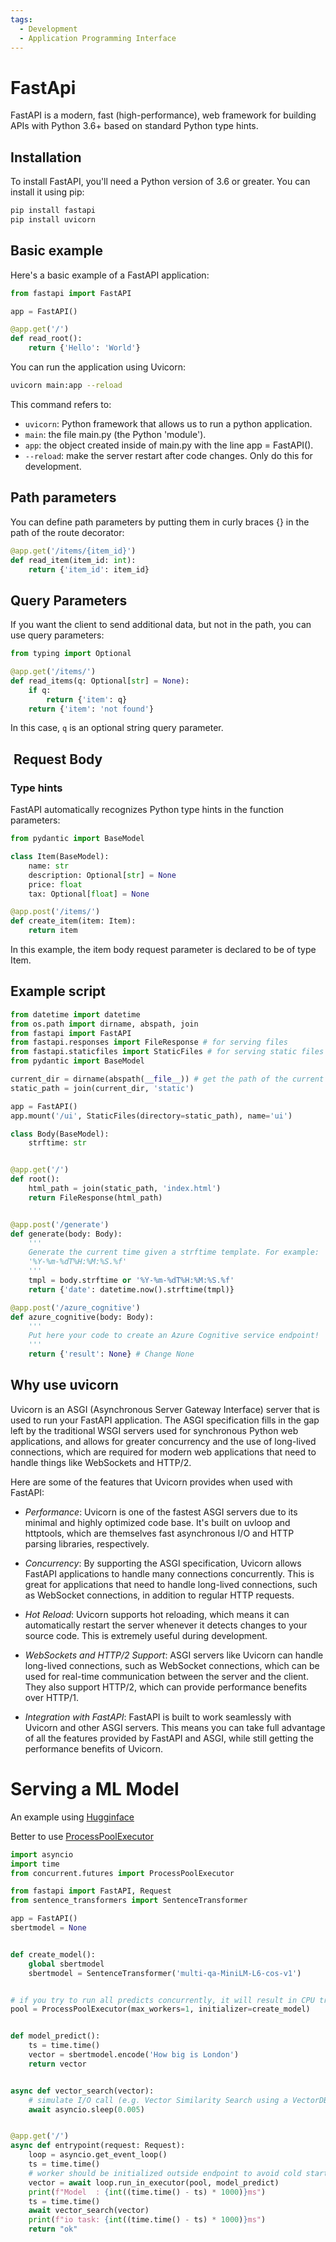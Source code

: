 ```yaml
---
tags:
  - Development
  - Application Programming Interface
---
```

# FastApi

FastAPI is a modern, fast (high-performance), web framework for building APIs with
 Python 3.6+ based on standard Python type hints.

## Installation

To install FastAPI, you'll need a Python version of 3.6 or greater. You can install
 it using pip:

```bash
pip install fastapi
pip install uvicorn
```

## Basic example

Here's a basic example of a FastAPI application:

```python
from fastapi import FastAPI

app = FastAPI()

@app.get('/')
def read_root():
    return {'Hello': 'World'}
```

You can run the application using Uvicorn:

```bash
uvicorn main:app --reload
```

This command refers to:

* `uvicorn`: Python framework that allows us to run a python application.
* `main`: the file main.py (the Python 'module').
* `app`: the object created inside of main.py with the line app = FastAPI().
* `--reload`: make the server restart after code changes. Only do this for development.

## Path parameters

You can define path parameters by putting them in curly braces {} in the path
 of the
 route decorator:

```python
@app.get('/items/{item_id}')
def read_item(item_id: int):
    return {'item_id': item_id}
```

## Query Parameters

If you want the client to send additional data, but not in the path, you can use
 query parameters:

```python
from typing import Optional

@app.get('/items/')
def read_items(q: Optional[str] = None):
    if q:
        return {'item': q}
    return {'item': 'not found'}
```

In this case, `q` is an optional string query parameter.

##  Request Body

### Type hints

FastAPI automatically recognizes Python type hints in the function parameters:

```python
from pydantic import BaseModel

class Item(BaseModel):
    name: str
    description: Optional[str] = None
    price: float
    tax: Optional[float] = None

@app.post('/items/')
def create_item(item: Item):
    return item
```

In this example, the item body request parameter is declared to be of type Item.

## Example script

```python
from datetime import datetime
from os.path import dirname, abspath, join
from fastapi import FastAPI
from fastapi.responses import FileResponse # for serving files
from fastapi.staticfiles import StaticFiles # for serving static files
from pydantic import BaseModel

current_dir = dirname(abspath(__file__)) # get the path of the current script
static_path = join(current_dir, 'static')

app = FastAPI()
app.mount('/ui', StaticFiles(directory=static_path), name='ui')

class Body(BaseModel):
    strftime: str


@app.get('/')
def root():
    html_path = join(static_path, 'index.html')
    return FileResponse(html_path)


@app.post('/generate')
def generate(body: Body):
    '''
    Generate the current time given a strftime template. For example:
    '%Y-%m-%dT%H:%M:%S.%f'
    '''
    tmpl = body.strftime or '%Y-%m-%dT%H:%M:%S.%f'
    return {'date': datetime.now().strftime(tmpl)}

@app.post('/azure_cognitive')
def azure_cognitive(body: Body):
    '''
    Put here your code to create an Azure Cognitive service endpoint!
    '''
    return {'result': None} # Change None
```

## Why use uvicorn

Uvicorn is an ASGI (Asynchronous Server Gateway Interface) server that is used to
 run your FastAPI application. The ASGI specification fills in the gap left by the
    traditional WSGI servers used for synchronous Python web applications, and allows
   for greater concurrency and the use of long-lived connections, which are required
    for modern web applications that need to handle things like WebSockets and HTTP/2.

Here are some of the features that Uvicorn provides when used with FastAPI:

* _Performance_: Uvicorn is one of the fastest ASGI servers due to its minimal and
  highly optimized code base. It's built on uvloop and httptools, which are
  themselves fast asynchronous I/O and HTTP parsing libraries, respectively.

* _Concurrency_: By supporting the ASGI specification, Uvicorn allows FastAPI
applications to handle many connections concurrently. This is great for
applications that need to handle long-lived connections, such as WebSocket
connections, in addition to regular HTTP requests.

* _Hot Reload_: Uvicorn supports hot reloading, which means it can automatically
restart the server whenever it detects changes to your source code. This is
extremely useful during development.

* _WebSockets and HTTP/2 Support_: ASGI servers like Uvicorn can handle long-lived
 connections, such as WebSocket connections, which can be used for real-time
  communication between the server and the client. They also support HTTP/2,
  which can provide performance benefits over HTTP/1.

* _Integration with FastAPI_: FastAPI is built to work seamlessly with Uvicorn and
other ASGI servers. This means you can take full advantage of all the features
provided by FastAPI and ASGI, while still getting the performance benefits of
Uvicorn.

# Serving a ML Model

An example using [Hugginface](../../generative_ai/tutorials/huggingface.md)

Better to use [ProcessPoolExecutor](https://luis-sena.medium.com/how-to-optimize-fastapi-for-ml-model-serving-6f75fb9e040d)

```python
import asyncio
import time
from concurrent.futures import ProcessPoolExecutor

from fastapi import FastAPI, Request
from sentence_transformers import SentenceTransformer

app = FastAPI()
sbertmodel = None


def create_model():
    global sbertmodel
    sbertmodel = SentenceTransformer('multi-qa-MiniLM-L6-cos-v1')


# if you try to run all predicts concurrently, it will result in CPU trashing.
pool = ProcessPoolExecutor(max_workers=1, initializer=create_model)


def model_predict():
    ts = time.time()
    vector = sbertmodel.encode('How big is London')
    return vector


async def vector_search(vector):
    # simulate I/O call (e.g. Vector Similarity Search using a VectorDB)
    await asyncio.sleep(0.005)


@app.get('/')
async def entrypoint(request: Request):
    loop = asyncio.get_event_loop()
    ts = time.time()
    # worker should be initialized outside endpoint to avoid cold start
    vector = await loop.run_in_executor(pool, model_predict)
    print(f"Model  : {int((time.time() - ts) * 1000)}ms")
    ts = time.time()
    await vector_search(vector)
    print(f"io task: {int((time.time() - ts) * 1000)}ms")
    return "ok"
```

